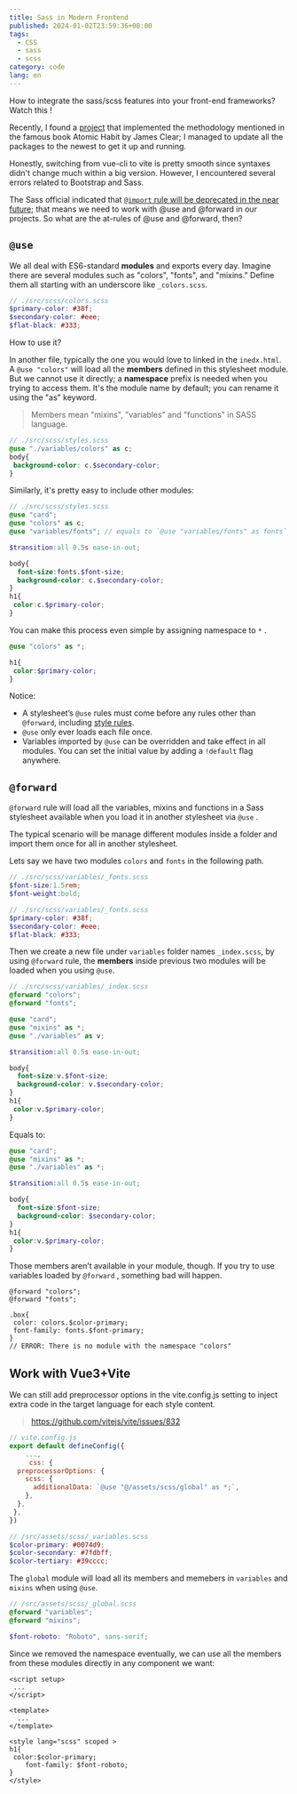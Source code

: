 ```yaml
---
title: Sass in Modern Frontend
published: 2024-01-02T23:59:36+08:00
tags:
  - CSS
  - sass
  - scss
category: code
lang: en
---
```


How to integrate the sass/scss features into your front-end frameworks? Watch this !

Recently, I found a [project](https://github.com/0xAliRaza/habitly) that implemented the methodology mentioned in the famous book Atomic Habit by James Clear; I managed to update all the packages to the newest to get it up and running.

Honestly, switching from vue-cli to vite is pretty smooth since syntaxes didn't change much within a big version. However, I encountered several errors related to Bootstrap and Sass.

The Sass official indicated that [`@import`  rule will be deprecated in the near future](https://github.com/sass/sass/blob/main/accepted/module-system.md#timeline); that means we need to work with @use and @forward in our projects. So what are the at-rules of @use and @forward, then?

## `@use`

We all deal with ES6-standard **modules** and exports every day. Imagine there are several modules such as "colors", "fonts", and "mixins."  Define them all starting with an underscore like `_colors.scss`.

```scss
// ./src/scss/colors.scss
$primary-color: #38f;
$secondary-color: #eee;
$flat-black: #333;
```

How to use it?

In another file, typically the one you would love to linked in the `inedx.html`. A `@use "colors"` will load all the **members** defined in this stylesheet module. But we cannot use it directly; a **namespace** prefix is needed when you trying to access them. It's the module name by default; you can rename it using the "as" keyword.

> Members mean "mixins", "variables" and "functions" in SASS language.

```scss
// ./src/scss/styles.scss
@use "./variables/colors" as c;
body{
 background-color: c.$secondary-color;
}
```

Similarly, it's pretty easy to include other modules:

```scss
// ./src/scss/styles.scss
@use "card";
@use "colors" as c;
@use "variables/fonts"; // equals to `@use "variables/fonts" as fonts`

$transition:all 0.5s ease-in-out;

body{
  font-size:fonts.$font-size;
  background-color: c.$secondary-color;
}
h1{
 color:c.$primary-color;
}
```

You can make this process even simple by assigning namespace to `*` .

```scss
@use "colors" as *;

h1{
 color:$primary-color;
}
```

Notice:

* A stylesheet’s `@use` rules must come before any rules other than `@forward`, including [style rules](https://sass-lang.com/documentation/style-rules).
* `@use` only ever loads each file once.
* Variables imported by `@use` can be overridden and take effect in all modules. You can set the initial value by adding a `!default` flag anywhere.

## `@forward`

`@forward` rule will load all the variables, mixins and functions in a  Sass stylesheet available when you load it in another stylesheet via `@use` .

The typical scenario will be manage different modules inside a folder and import them once for all in another stylesheet.

Lets say we have two modules `colors` and `fonts` in the following path.

```scss
// ./src/scss/variables/_fonts.scss
$font-size:1.5rem;
$font-weight:bold;
```

```scss
// ./src/scss/variables/_fonts.scss
$primary-color: #38f;
$secondary-color: #eee;
$flat-black: #333;

```

Then we create a new file under `variables` folder names `_index.scss`, by using `@forward` rule, the **members** inside previous two modules will be loaded when you using `@use`.

```scss
// ./src/scss/variables/_index.scss
@forward "colors";
@forward "fonts";
```

```scss
@use "card";
@use "mixins" as *;
@use "./variables" as v;

$transition:all 0.5s ease-in-out;

body{
  font-size:v.$font-size;
  background-color: v.$secondary-color;
}
h1{
 color:v.$primary-color;
}

```

Equals to:

```scss
@use "card";
@use "mixins" as *;
@use "./variables" as *;

$transition:all 0.5s ease-in-out;

body{
  font-size:$font-size;
  background-color: $secondary-color;
}
h1{
 color:v.$primary-color;
}
```

Those members aren’t available in your module, though. If you try to use variables loaded by `@forward` , something bad will happen.

```
@forward "colors";
@forward "fonts";

.box{
 color: colors.$color-primary;
 font-family: fonts.$font-primary;
}
// ERROR: There is no module with the namespace "colors"
```

## Work with Vue3+Vite

We can still add preprocessor options in the vite.config.js setting to inject extra code in the target language for each style content.

> <https://github.com/vitejs/vite/issues/832>

```js
// vite.config.js
export default defineConfig({
    ...,
     css: {
  preprocessorOptions: {
    scss: {
      additionalData: `@use "@/assets/scss/global" as *;`,
    },
  },
 },
})
```

```scss
// /src/assets/scss/_variables.scss
$color-primary: #0074d9;
$color-secondary: #7fdbff;
$color-tertiary: #39cccc;
```

The `global` module will load all its members and memebers in `variables` and `mixins` when using `@use`.

```scss
// /src/assets/scss/_global.scss
@forward "variables";
@forward "mixins";

$font-roboto: "Roboto", sans-serif;
```

Since we removed the namespace eventually, we can use all the members from these modules directly in any component we want:

```vue
<script setup>
 ...
</script>

<template>
  ...
</template>

<style lang="scss" scoped >
h1{
 color:$color-primary;
    font-family: $font-roboto;
}
</style>

```
